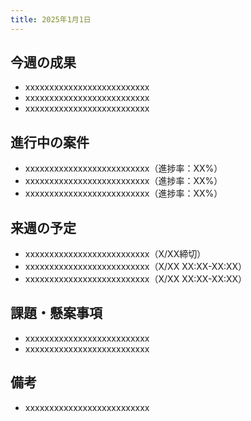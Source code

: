 ```yaml
---
title: 2025年1月1日
---
```


## 今週の成果
- xxxxxxxxxxxxxxxxxxxxxxxxxx
- xxxxxxxxxxxxxxxxxxxxxxxxxx
- xxxxxxxxxxxxxxxxxxxxxxxxxx

## 進行中の案件
- xxxxxxxxxxxxxxxxxxxxxxxxxx（進捗率：XX%）
- xxxxxxxxxxxxxxxxxxxxxxxxxx（進捗率：XX%）
- xxxxxxxxxxxxxxxxxxxxxxxxxx（進捗率：XX%）

## 来週の予定
- xxxxxxxxxxxxxxxxxxxxxxxxxx（X/XX締切）
- xxxxxxxxxxxxxxxxxxxxxxxxxx（X/XX XX:XX-XX:XX）
- xxxxxxxxxxxxxxxxxxxxxxxxxx（X/XX XX:XX-XX:XX）

## 課題・懸案事項
- xxxxxxxxxxxxxxxxxxxxxxxxxx
- xxxxxxxxxxxxxxxxxxxxxxxxxx

## 備考
- xxxxxxxxxxxxxxxxxxxxxxxxxx
